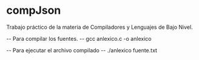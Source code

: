 # compJson
Trabajo práctico de la materia de Compiladores y Lenguajes de Bajo Nivel.

-- Para compilar los fuentes. --
gcc anlexico.c -o anlexico

-- Para ejecutar el archivo compilado --
./anlexico fuente.txt
